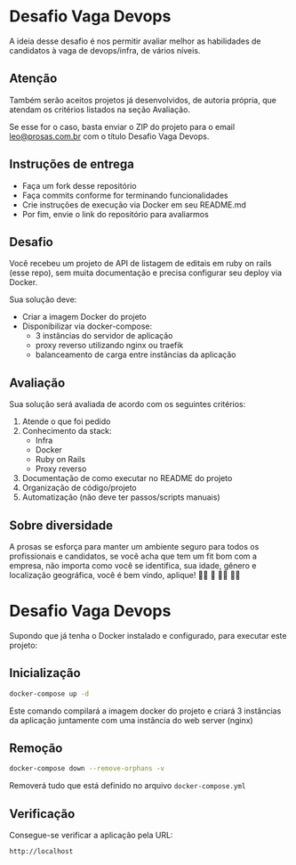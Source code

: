 Desafio Vaga Devops
===================

A ideia desse desafio é nos permitir avaliar melhor as habilidades de
candidatos à vaga de devops/infra, de vários níveis.

## Atenção

Também serão aceitos projetos já desenvolvidos, de autoria própria,
que atendam os critérios listados na seção Avaliação.

Se esse for o caso, basta enviar o ZIP do projeto para o email
leo@prosas.com.br com o título Desafio Vaga Devops.

Instruções de entrega
---------------------

- Faça um fork desse repositório
- Faça commits conforme for terminando funcionalidades
- Crie instruções de execução via Docker em seu README.md
- Por fim, envie o link do repositório para avaliarmos

Desafio
-------

Você recebeu um projeto de API de listagem de editais em ruby on rails (esse
repo), sem muita documentação e precisa configurar seu deploy via Docker.

Sua solução deve:

- Criar a imagem Docker do projeto
- Disponibilizar via docker-compose:
    - 3 instâncias do servidor de aplicação
    - proxy reverso utilizando nginx ou traefik
    - balanceamento de carga entre instâncias da aplicação

Avaliação
---------

Sua solução será avaliada de acordo com os seguintes critérios:

1. Atende o que foi pedido
2. Conhecimento da stack:
    - Infra
    - Docker
    - Ruby on Rails
    - Proxy reverso
3. Documentação de como executar no README do projeto
4. Organização de código/projeto
5. Automatização (não deve ter passos/scripts manuais)


Sobre diversidade
-----------------

A prosas se esforça para manter um ambiente seguro para todos os profissionais
e candidatos, se você acha que tem um fit bom com a empresa, não importa como
você se identifica, sua idade, gênero e localização geográfica, você é bem 
vindo, aplique! :rainbow_flag: :brown_heart: :curly_haired_woman: :person_white_hair:



Desafio Vaga Devops
===================

Supondo que já tenha o Docker instalado e configurado, para executar este projeto:

## Inicialização

```bash
docker-compose up -d
```

Este comando compilará a imagem docker do projeto e criará 3 instâncias da aplicação
juntamente com uma instância do web server (nginx)

## Remoção

```bash
docker-compose down --remove-orphans -v
```

Removerá tudo que está definido no arquivo `docker-compose.yml`

## Verificação

Consegue-se verificar a aplicação pela URL:

```
http://localhost
```


